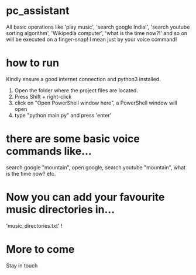 # pc_assistant
All basic operations like 'play music', 'search google India!', 'search youtube sorting algorithm', 'Wikipedia computer', 'what is the time now?!' and so on will be executed on a finger-snap! I mean just by your voice command!

how to run
==========
Kindly ensure a good internet connection and python3 installed.

1) Open the folder where the project files are located.
2) Press Shift + right-click
3) click on "Open PowerShell window here", a PowerShell window will open
4) type "python main.py" and press 'enter'

there are some basic voice commands like...
===========================================
search google "mountain",
open google,
search youtube "mountain",
what is the time now?
etc. 

Now you can add your favourite music directories in...
==================================================
'music_directories.txt' !

More to come
============
Stay in touch
